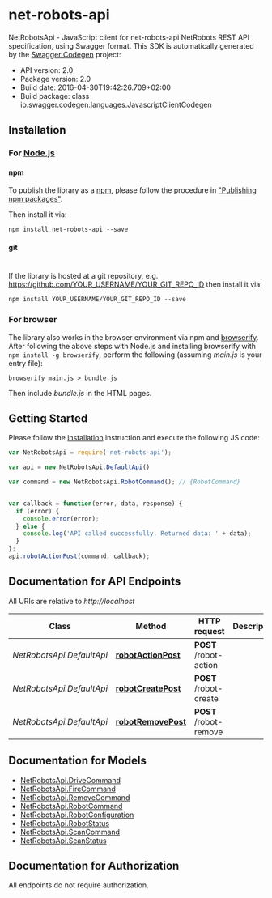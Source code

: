# net-robots-api

NetRobotsApi - JavaScript client for net-robots-api
NetRobots REST API specification, using Swagger format.
This SDK is automatically generated by the [Swagger Codegen](https://github.com/swagger-api/swagger-codegen) project:

- API version: 2.0
- Package version: 2.0
- Build date: 2016-04-30T19:42:26.709+02:00
- Build package: class io.swagger.codegen.languages.JavascriptClientCodegen

## Installation

### For [Node.js](https://nodejs.org/)

#### npm

To publish the library as a [npm](https://www.npmjs.com/),
please follow the procedure in ["Publishing npm packages"](https://docs.npmjs.com/getting-started/publishing-npm-packages).

Then install it via:

```shell
npm install net-robots-api --save
```

#### git
#
If the library is hosted at a git repository, e.g.
https://github.com/YOUR_USERNAME/YOUR_GIT_REPO_ID
then install it via:

```shell
npm install YOUR_USERNAME/YOUR_GIT_REPO_ID --save
```

### For browser

The library also works in the browser environment via npm and [browserify](http://browserify.org/). After following
the above steps with Node.js and installing browserify with `npm install -g browserify`,
perform the following (assuming *main.js* is your entry file):

```shell
browserify main.js > bundle.js
```

Then include *bundle.js* in the HTML pages.

## Getting Started

Please follow the [installation](#installation) instruction and execute the following JS code:

```javascript
var NetRobotsApi = require('net-robots-api');

var api = new NetRobotsApi.DefaultApi()

var command = new NetRobotsApi.RobotCommand(); // {RobotCommand} 


var callback = function(error, data, response) {
  if (error) {
    console.error(error);
  } else {
    console.log('API called successfully. Returned data: ' + data);
  }
};
api.robotActionPost(command, callback);

```

## Documentation for API Endpoints

All URIs are relative to *http://localhost*

Class | Method | HTTP request | Description
------------ | ------------- | ------------- | -------------
*NetRobotsApi.DefaultApi* | [**robotActionPost**](docs/DefaultApi.md#robotActionPost) | **POST** /robot-action | 
*NetRobotsApi.DefaultApi* | [**robotCreatePost**](docs/DefaultApi.md#robotCreatePost) | **POST** /robot-create | 
*NetRobotsApi.DefaultApi* | [**robotRemovePost**](docs/DefaultApi.md#robotRemovePost) | **POST** /robot-remove | 


## Documentation for Models

 - [NetRobotsApi.DriveCommand](docs/DriveCommand.md)
 - [NetRobotsApi.FireCommand](docs/FireCommand.md)
 - [NetRobotsApi.RemoveCommand](docs/RemoveCommand.md)
 - [NetRobotsApi.RobotCommand](docs/RobotCommand.md)
 - [NetRobotsApi.RobotConfiguration](docs/RobotConfiguration.md)
 - [NetRobotsApi.RobotStatus](docs/RobotStatus.md)
 - [NetRobotsApi.ScanCommand](docs/ScanCommand.md)
 - [NetRobotsApi.ScanStatus](docs/ScanStatus.md)


## Documentation for Authorization

 All endpoints do not require authorization.

